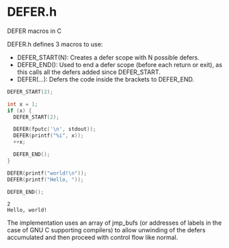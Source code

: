 # DEFER.h
DEFER macros in C

DEFER.h defines 3 macros to use:
 * DEFER_START(N): Creates a defer scope with N possible defers.
 * DEFER_END(): Used to end a defer scope (before each return or exit), as this calls all the defers added since DEFER_START.
 * DEFER(...): Defers the code inside the brackets to DEFER_END.

```c
DEFER_START(2);

int x = 1;
if (x) {
  DEFER_START(2);

  DEFER(fputc('\n', stdout));
  DEFER(printf("%i", x));
  ++x;

  DEFER_END();
}

DEFER(printf("world!\n"));
DEFER(printf("Hello, "));

DEFER_END();
```

```
2
Hello, world!
```

The implementation uses an array of jmp_bufs (or addresses of labels in the case of GNU C supporting compilers) to allow unwinding of the defers accumulated and then proceed with control flow like normal.
